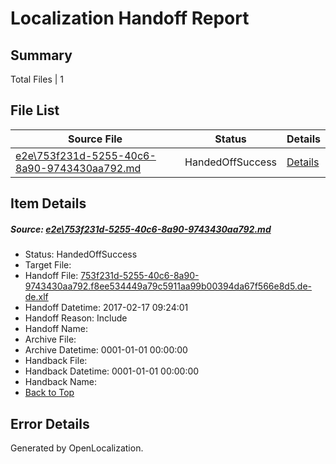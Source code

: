# <a name='report-top'></a> Localization Handoff Report

## Summary
 Total Files | 1

## File List
 Source File | Status | Details 
 ----------- | ------ | ------- 
 [e2e\753f231d-5255-40c6-8a90-9743430aa792.md](https://github.com/OpenLocalizationTestOrg/ol-test0/blob/4dd95d67a7d1912b7640249b2031d97bde85f32d/e2e/753f231d-5255-40c6-8a90-9743430aa792.md) | HandedOffSuccess | [Details](#12ae36a337391e7b92d643ae2cbfc4e4cbb8f0661)

## Item Details
##### <a name='12ae36a337391e7b92d643ae2cbfc4e4cbb8f0661'></a> Source: [e2e\753f231d-5255-40c6-8a90-9743430aa792.md](https://github.com/OpenLocalizationTestOrg/ol-test0/blob/4dd95d67a7d1912b7640249b2031d97bde85f32d/e2e/753f231d-5255-40c6-8a90-9743430aa792.md)
* Status: HandedOffSuccess
* Target File: 
* Handoff File: [753f231d-5255-40c6-8a90-9743430aa792.f8ee534449a79c5911aa99b00394da67f566e8d5.de-de.xlf](https://github.com/OpenLocalizationTestOrg/ol-test4-handoff/blob/bb41d1a9ac8173f97b498b9050cb44d1d65469af/ol-handoff/OpenLocalizationTestOrg/ol-test4-dede/xinjiang/ht/753f231d-5255-40c6-8a90-9743430aa792.f8ee534449a79c5911aa99b00394da67f566e8d5.de-de.xlf)
* Handoff Datetime: 2017-02-17 09:24:01
* Handoff Reason: Include
* Handoff Name: 
* Archive File: 
* Archive Datetime: 0001-01-01 00:00:00
* Handback File: 
* Handback Datetime: 0001-01-01 00:00:00
* Handback Name: 
* [Back to Top](#report-top)


## Error Details

Generated by OpenLocalization.
